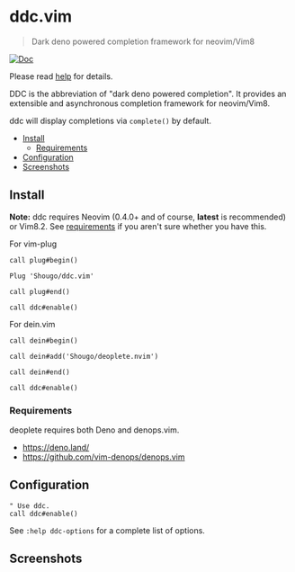 # ddc.vim

> Dark deno powered completion framework for neovim/Vim8

[![Doc](https://img.shields.io/badge/doc-%3Ah%20ddc-orange.svg)](doc/ddc.txt)

Please read [help](doc/ddc.txt) for details.

DDC is the abbreviation of "dark deno powered completion".  It
provides an extensible and asynchronous completion framework for
neovim/Vim8.

ddc will display completions via `complete()` by default.

<!-- vim-markdown-toc GFM -->

- [Install](#install)
  - [Requirements](#requirements)
- [Configuration](#configuration)
- [Screenshots](#screenshots)

<!-- vim-markdown-toc -->


## Install

**Note:** ddc requires Neovim (0.4.0+ and of course, **latest** is
recommended) or Vim8.2.  See [requirements](#requirements) if you aren't sure
whether you have this.

For vim-plug

```viml
call plug#begin()

Plug 'Shougo/ddc.vim'

call plug#end()

call ddc#enable()
```

For dein.vim

```viml
call dein#begin()

call dein#add('Shougo/deoplete.nvim')

call dein#end()

call ddc#enable()
```


### Requirements

deoplete requires both Deno and denops.vim.


- <https://deno.land/>
- <https://github.com/vim-denops/denops.vim>


## Configuration

```vim
" Use ddc.
call ddc#enable()
```

See `:help ddc-options` for a complete list of options.


## Screenshots

